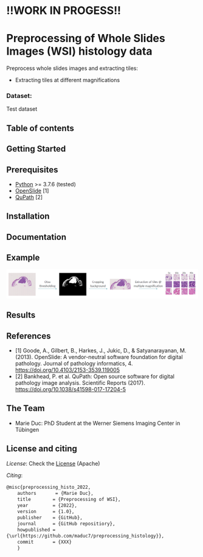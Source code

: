 # !!WORK IN PROGESS!!
# Preprocessing of Whole Slides Images (WSI) histology data
Preprocess whole slides images and extracting tiles:
- Extracting tiles at different magnifications

### Dataset:
Test dataset

## Table of contents

## Getting Started

## Prerequisites
- [Python](https://www.python.org/downloads/) >= 3.7.6 (tested)
- [OpenSlide](https://github.com/openslide/openslide-python) [1]
- [QuPath](https://qupath.github.io/) [2]

## Installation

## Documentation


## Example
![Alt text](./images/histo_process_pipeline.png?raw=true "Preprocessing pipeline")

## Results

## References
- [1] Goode, A., Gilbert, B., Harkes, J., Jukic, D., & Satyanarayanan, M. (2013). OpenSlide: A vendor-neutral software foundation for digital pathology. Journal of pathology informatics, 4. https://doi.org/10.4103/2153-3539.119005
- [2] Bankhead, P. et al. QuPath: Open source software for digital pathology image analysis. Scientific Reports (2017). https://doi.org/10.1038/s41598-017-17204-5


## The Team
- Marie Duc: PhD Student at the Werner Siemens Imaging Center in Tübingen

## License and citing

_License_: Check the [License](https://github.com/maduc7/preprocessing_histology/LICENSE) (Apache)

_Citing_: 

    @misc{preprocessing_histo_2022,
        authors       = {Marie Duc},
        title        = {Preprocessing of WSI},
        year         = {2022},
        version      = {1.0},
        publisher    = {GitHub},
        journal      = {GitHub repositiory},
        howpublished = {\url{https://github.com/maduc7/preprocessing_histology}},
        commit       = {XXX}
        }
